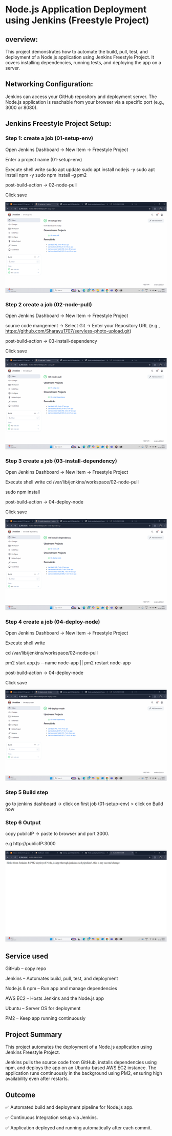 #  Node.js Application Deployment using Jenkins (Freestyle Project)

## overview:

This project demonstrates how to automate the build, pull, test, and deployment of a Node.js application using Jenkins Freestyle Project.
It covers installing dependencies, running tests, and deploying the app on a server.
 

## Networking Configuration:
   Jenkins can access your GitHub repository and deployment server.
The Node.js application is reachable from your browser via a specific port (e.g., 3000 or 8080).

## Jenkins Freestyle Project Setup:

### Step 1: create a job (01-setup-env)

Open Jenkins Dashboard → New Item → Freestyle Project

Enter a project name (01-setup-env)

Execute shell write 
 sudo apt update
 sudo apt install nodejs -y
 sudo apt install npm -y
 sudo npm install -g pm2

post-build-action -> 02-node-pull

Click save

![Architecture](images/job-1.png)

### Step 2 create a job (02-node-pull)

Open Jenkins Dashboard → New Item → Freestyle Project

source code mangement ->
Select Git ->
Enter your Repository URL (e.g., https://github.com/Sharayu1707/servless-photo-upload.git)

post-build-action -> 03-install-dependency

Click save

![Architecture](images/job-2.png)

### Step 3 create a job (03-install-dependency)

Open Jenkins Dashboard → New Item → Freestyle Project

Execute shell write 
cd /var/lib/jenkins/workspace/02-node-pull

sudo npm install

post-build-action -> 04-deploy-node

Click save

![Architecture](images/job-3.png)

### Step 4 create a job (04-deploy-node)

Open Jenkins Dashboard → New Item → Freestyle Project

Execute shell write 

cd /var/lib/jenkins/workspace/02-node-pull

pm2 start app.js --name node-app || pm2 restart node-app

post-build-action -> 04-deploy-node

Click save

![Architecture](images/job-4.png)

### Step 5 Build step 

go to jenkins dashboard -> click on first job (01-setup-env) > click on Build now

### Step 6 Output

copy pubilcIP -> paste to browser and port 3000.

e.g http://publicIP:3000

![Architecture](images/output.png)

## Service used

GitHub – copy repo 

Jenkins – Automates build, pull, test, and deployment

Node.js & npm – Run app and manage dependencies

AWS EC2 – Hosts Jenkins and the Node.js app

Ubuntu – Server OS for deployment

 PM2 – Keep app running continuously

## Project Summary

This project automates the deployment of a Node.js application using Jenkins Freestyle Project.

Jenkins pulls the source code from GitHub, installs dependencies using npm, and deploys the app on an Ubuntu-based AWS EC2 instance.
The application runs continuously in the background using PM2, ensuring high availability even after restarts.

## Outcome

✅ Automated build and deployment pipeline for Node.js app.

✅ Continuous Integration setup via Jenkins.

✅ Application deployed and running automatically after each commit.

